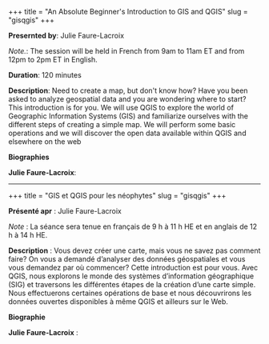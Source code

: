 +++
title = "An Absolute Beginner's Introduction to GIS and QGIS"
slug = "gisqgis"
+++

**Presernted by**: Julie Faure-Lacroix 

*Note.*: The session will be held in French from 9am to 11am ET and from 12pm to 2pm ET in English.
 
**Duration**: 120 minutes

**Description**: Need to create a map, but don't know how? Have you been asked to analyze geospatial data and you are wondering where to start? This introduction is for you. We will use QGIS to explore the world of Geographic Information Systems (GIS) and familiarize ourselves with the different steps of creating a simple map. We will perform some basic operations and we will discover the open data available within QGIS and elsewhere on the web

**Biographies**

**Julie Faure-Lacroix**:
<br>

---

+++
title = "GIS et QGIS pour les néophytes"
slug = "gisqgis"
+++

**Présenté apr** : Julie Faure-Lacroix

*Note* : La séance sera tenue en français de 9 h à 11 h HE et en anglais de 12 h à 14 h HE. 

**Description** : Vous devez créer une carte, mais vous ne savez pas comment faire? On vous a demandé d’analyser des données géospatiales et vous vous demandez par où commencer? Cette introduction est pour vous. Avec QGIS, nous explorons le monde des systèmes d’information géographique (SIG) et traversons les différentes étapes de la création d’une carte simple. Nous effectuerons certaines opérations de base et nous découvrirons les données ouvertes disponibles à même QGIS et ailleurs sur le Web. 

**Biographie**  

**Julie Faure-Lacroix** :

